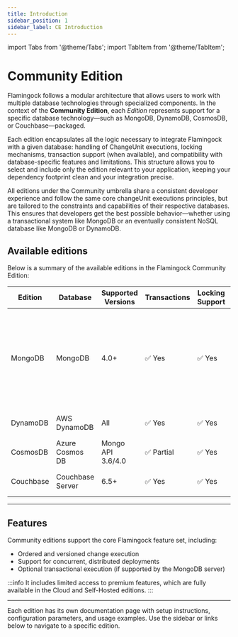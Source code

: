 ```yaml
---
title: Introduction
sidebar_position: 1
sidebar_label: CE Introduction
---
```


import Tabs from '@theme/Tabs';
import TabItem from '@theme/TabItem';

# Community Edition

Flamingock follows a modular architecture that allows users to work with multiple database technologies through specialized components.
In the context of the **Community Edition**, each *Edition* represents support for a specific database technology—such as MongoDB, DynamoDB, CosmosDB, or Couchbase—packaged.

Each edition encapsulates all the logic necessary to integrate Flamingock with a given database: handling of ChangeUnit executions, locking mechanisms, transaction support (when available), and compatibility with database-specific features and limitations. This structure allows you to select and include only the edition relevant to your application, keeping your dependency footprint clean and your integration precise.

All editions under the Community umbrella share a consistent developer experience and follow the same core changeUnit executions principles, but are tailored to the constraints and capabilities of their respective databases. This ensures that developers get the best possible behavior—whether using a transactional system like MongoDB or an eventually consistent NoSQL database like MongoDB or DynamoDB.

## Available editions

Below is a summary of the available editions in the Flamingock Community Edition:

| Edition   | Database         | Supported Versions | Transactions | Locking Support | Notes                                                                                                                      |
|-----------|------------------|--------------------|--------------|-----------------|----------------------------------------------------------------------------------------------------------------------------|
| MongoDB   | MongoDB          | 4.0+               | ✅ Yes        | ✅ Yes           | Flamingock provides support for both low-level native drivers and high-level abstractions through Spring Data integration. |
| DynamoDB  | AWS DynamoDB     | All                | ✅ Yes        | ✅ Yes           | Locking via coordination table                                                                                             |
| CosmosDB  | Azure Cosmos DB  | Mongo API 3.6/4.0  | ✅ Partial    | ✅ Yes           | Limited transaction support                                                                                                |
| Couchbase | Couchbase Server | 6.5+               | ✅ Yes        | ✅ Yes           | Requires Couchbase SDK 3+                                                                                                  |

---
## Features
Community editions support the core Flamingock feature set, including:

- Ordered and versioned change execution
- Support for concurrent, distributed deployments
- Optional transactional execution (if supported by the MongoDB server)

:::info
It includes limited access to premium features, which are fully available in the Cloud and Self-Hosted editions.
:::

---

Each edition has its own documentation page with setup instructions, configuration parameters, and usage examples. Use the sidebar or links below to navigate to a specific edition.



